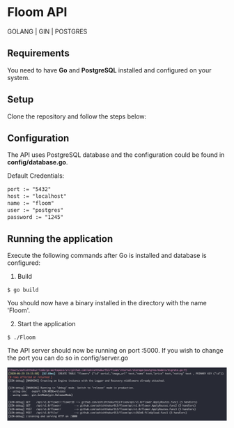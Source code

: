# Floom API

GOLANG | GIN | POSTGRES

## Requirements

You need to have **Go** and **PostgreSQL** installed and configured on your system.

## Setup

Clone the repository and follow the steps below:

## Configuration

The API uses PostgreSQL database and the configuration could be found in **config/database.go**.

Default Credentials:
```
port := "5432"
host := "localhost"
name := "floom"
user := "postgres"
password := "1245"
```

## Running the application

Execute the following commands after Go is installed and database is configured:

1. Build
```
$ go build
```
You should now have a binary installed in the directory with the name 'Floom'.

2. Start the application
```
$ ./Floom
```
The API server should now be running on port :5000. If you wish to change the port you can do so in config/server.go


![API server](/server.png "API server")

